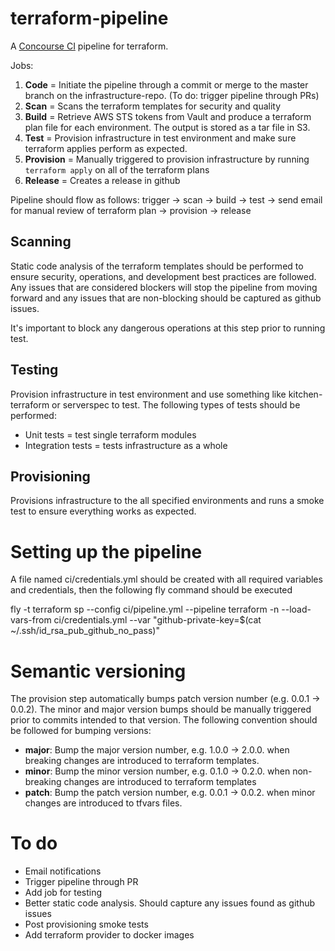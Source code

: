 terraform-pipeline
===================

A [Concourse CI](https://concourse.ci) pipeline for terraform.

Jobs:
1. **Code** = Initiate the pipeline through a commit or merge to the master branch on the infrastructure-repo. (To do: trigger pipeline through PRs)
2. **Scan** = Scans the terraform templates for security and quality
3. **Build** = Retrieve AWS STS tokens from Vault and produce a terraform plan file for each environment. The output is stored as a tar file in S3.
4. **Test** = Provision infrastructure in test environment and make sure terraform applies perform as expected.
5. **Provision** = Manually triggered to provision infrastructure by running `terraform apply` on all of the terraform plans
6. **Release** = Creates a release in github

Pipeline should flow as follows:
trigger -> scan -> build -> test -> send email for manual review of terraform plan -> provision -> release

Scanning
---------
Static code analysis of the terraform templates should be performed to ensure security, operations, and development best practices are followed. Any issues that are considered blockers will stop the pipeline from moving forward and any issues that are non-blocking should be captured as github issues.

It's important to block any dangerous operations at this step prior to running test.

Testing
--------
Provision infrastructure in test environment and use something like kitchen-terraform or serverspec to test. The following types of tests should be performed:
- Unit tests = test single terraform modules
- Integration tests = tests infrastructure as a whole

Provisioning
------------
Provisions infrastructure to the all specified environments and runs a smoke test to ensure everything works as expected.

Setting up the pipeline
=========================
A file named ci/credentials.yml should be created with all required variables and credentials, then the following fly command should be executed

fly -t terraform sp --config ci/pipeline.yml --pipeline terraform -n --load-vars-from ci/credentials.yml --var "github-private-key=$(cat ~/.ssh/id_rsa_pub_github_no_pass)"

Semantic versioning
====================
The provision step automatically bumps patch version number (e.g. 0.0.1 -> 0.0.2). The minor and major version bumps should be manually triggered prior to commits intended to that version. The following convention should be followed for bumping versions:
- **major**: Bump the major version number, e.g. 1.0.0 -> 2.0.0. when breaking changes are introduced to terraform templates.
- **minor**: Bump the minor version number, e.g. 0.1.0 -> 0.2.0. when non-breaking changes are introduced to terraform templates
- **patch**: Bump the patch version number, e.g. 0.0.1 -> 0.0.2. when minor changes are introduced to tfvars files.

To do
======
- Email notifications
- Trigger pipeline through PR
- Add job for testing
- Better static code analysis. Should capture any issues found as github issues
- Post provisioning smoke tests
- Add terraform provider to docker images


